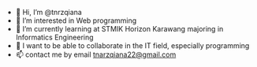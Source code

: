 - 👋 Hi, I’m @tnrzqiana
- 👀 I’m interested in Web programming
- 🌱 I’m currently learning at STMIK Horizon Karawang majoring in Informatics Engineering
- 💞️ I want to be able to collaborate in the IT field, especially programming
- 📫 contact me by email tnarzqiana22@gmail.com

<!---
tnrzqiana/tnrzqiana is a ✨ special ✨ repository because its `README.md` (this file) appears on your GitHub profile.
You can click the Preview link to take a look at your changes.
--->
